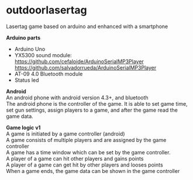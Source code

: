 # outdoorlasertag
Lasertag game based on arduino and enhanced with a smartphone

**Arduino parts**  
- Arduino Uno
- YX5300 sound module: https://github.com/cefaloide/ArduinoSerialMP3Player  
https://github.com/salvadorrueda/ArduinoSerialMP3Player
- AT-09 4.0 Bluetooth module
- Status led

**Android**  
An android phone with android version 4.3+, and bluetooth  
The android phone is the controller of the game.
It is able to set game time, set gun settings, assign players to a game, and after the game read the game data.

**Game logic v1**  
A game is initiated by a game controller (android)  
A game consists of multiple players and are assigned by the game controller  
A game has a time window which can be set by the game controller.  
A player of a game can hit other players and gains points  
A player of a game can get hit by other players and looses points  
When a game ends, the game data can be shown in the game controller  
